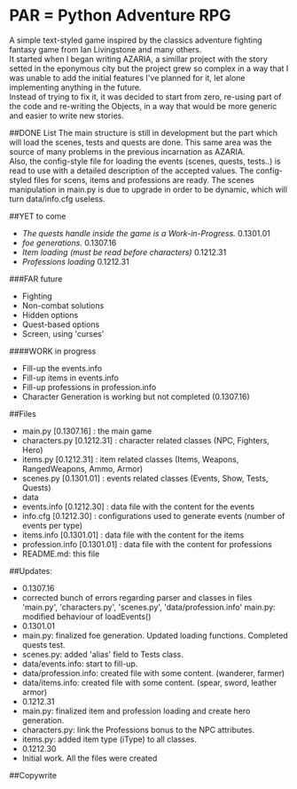 PAR = Python Adventure RPG
==========================

A simple text-styled game inspired by the classics adventure fighting fantasy game from Ian Livingstone and many others.<br />
It started when I began writing AZARIA, a simillar project with the story setted in the eponymous city but the project grew so complex in a way that I was unable to add the initial features I've planned for it, let alone implementing anything in the future.<br />
Instead of trying to fix it, it was decided to start from zero, re-using part of the code and re-writing the Objects, in a way that would be more generic and easier to write new stories.


##DONE List
The main structure is still in development but the part which will load the scenes, tests and quests are done. This same area was the source of many problems in the previous incarnation as AZARIA.<br />
Also, the config-style file for loading the events (scenes, quests, tests..) is read to use with a detailed description of the accepted values.
The config-styled files for scens, items and professions are ready. The scenes manipulation in main.py is due to upgrade in order to be dynamic, which will turn data/info.cfg useless.

##YET to come
- <i>The quests handle inside the game is a Work-in-Progress.</i> 0.1301.01
- <i>foe generations.</i> 0.1307.16
- <i>Item loading (must be read before characters)</i> 0.1212.31
- <i>Professions loading</i> 0.1212.31

###FAR future
- Fighting
- Non-combat solutions
- Hidden options
- Quest-based options
- Screen, using 'curses'

####WORK in progress
- Fill-up the events.info
- Fill-up items in events.info
- Fill-up professions in profession.info
- Character Generation is working but not completed (0.1307.16)

##Files
- main.py	[0.1307.16] : the main game
- characters.py [0.1212.31] : character related classes (NPC, Fighters, Hero)
- items.py	[0.1212.31] : item related classes (Items, Weapons, RangedWeapons, Ammo, Armor)
- scenes.py	[0.1301.01] : events related classes (Events, Show, Tests, Quests)
- data
 - events.info	[0.1212.30] : data file with the content for the events
 - info.cfg	[0.1212.30] : configurations used to generate events (number of events per type)
 - items.info   [0.1301.01] : data file with the content for the items
 - profession.info [0.1301.01] : data file with the content for professions
- README.md: this file

##Updates:
- 0.1307.16
 - corrected bunch of errors regarding parser and classes in files 'main.py', 'characters.py', 'scenes.py', 'data/profession.info'
  main.py: modified behaviour of loadEvents()
- 0.1301.01
 - main.py: finalized foe generation. Updated loading functions. Completed quests test.
 - scenes.py: added 'alias' field to Tests class.
 - data/events.info: start to fill-up.
 - data/profession.info: created file with some content. (wanderer, farmer)
 - data/items.info: created file with some content. (spear, sword, leather armor)
- 0.1212.31
 - main.py: finalized item and profession loading and create hero generation.
 - characters.py: link the Professions bonus to the NPC attributes.
 - items.py: added item type (iType) to all classes.
- 0.1212.30
 - Initial work. All the files were created

##Copywrite
